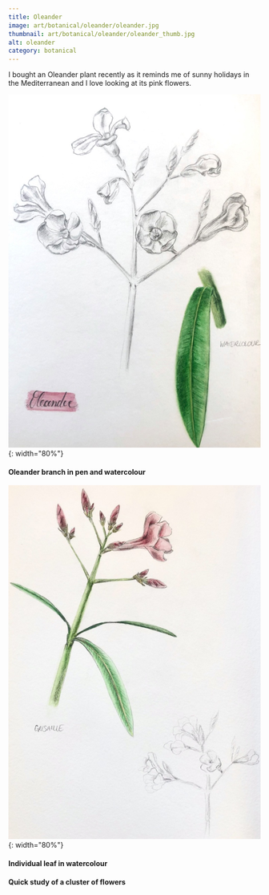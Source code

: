 ```yaml
---
title: Oleander
image: art/botanical/oleander/oleander.jpg
thumbnail: art/botanical/oleander/oleander_thumb.jpg
alt: oleander
category: botanical
---
```


I bought an Oleander plant recently as it reminds me of sunny holidays in the Mediterranean and I love looking at its pink flowers.

![oleander](./assets/img/art/botanical/oleander/oleander_sketch.jpg){: width="80%"}

#### Oleander branch in pen and watercolour

![oleander](./assets/img/art/botanical/oleander/oleander_grisaille.jpg){: width="80%"}

#### Individual leaf in watercolour

#### Quick study of a cluster of flowers
